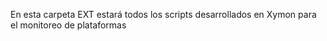 En esta carpeta EXT estará todos los scripts desarrollados en Xymon para el monitoreo de plataformas

